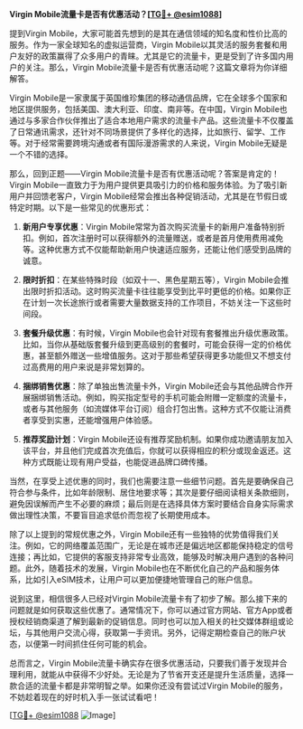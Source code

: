 **Virgin Mobile流量卡是否有优惠活动？[[TG💪+ @esim1088](https://t.me/s/esim1088)]**

提到Virgin Mobile，大家可能首先想到的是其在通信领域的知名度和性价比高的服务。作为一家全球知名的虚拟运营商，Virgin Mobile以其灵活的服务套餐和用户友好的政策赢得了众多用户的青睐。尤其是它的流量卡，更是受到了许多国内用户的关注。那么，Virgin Mobile流量卡是否有优惠活动呢？这篇文章将为你详细解答。

Virgin Mobile是一家隶属于英国维珍集团的移动通信品牌，它在全球多个国家和地区提供服务，包括美国、澳大利亚、印度、南非等。在中国，Virgin Mobile也通过与多家合作伙伴推出了适合本地用户需求的流量卡产品。这些流量卡不仅覆盖了日常通讯需求，还针对不同场景提供了多样化的选择，比如旅行、留学、工作等。对于经常需要跨境沟通或者有国际漫游需求的人来说，Virgin Mobile无疑是一个不错的选择。

那么，回到正题——Virgin Mobile流量卡是否有优惠活动呢？答案是肯定的！Virgin Mobile一直致力于为用户提供更具吸引力的价格和服务体验。为了吸引新用户并回馈老客户，Virgin Mobile经常会推出各种促销活动，尤其是在节假日或特定时期。以下是一些常见的优惠形式：

1. **新用户专享优惠**：Virgin Mobile常常为首次购买流量卡的新用户准备特别折扣。例如，首次注册时可以获得额外的流量赠送，或者是首月使用费用减免等。这种优惠方式不仅能帮助新用户快速适应服务，还能让他们感受到品牌的诚意。

2. **限时折扣**：在某些特殊时段（如双十一、黑色星期五等），Virgin Mobile会推出限时折扣活动。这时购买流量卡往往能享受到比平时更低的价格。如果你正在计划一次长途旅行或者需要大量数据支持的工作项目，不妨关注一下这些时间段。

3. **套餐升级优惠**：有时候，Virgin Mobile也会针对现有套餐推出升级优惠政策。比如，当你从基础版套餐升级到更高级别的套餐时，可能会获得一定的价格优惠，甚至额外赠送一些增值服务。这对于那些希望获得更多功能但又不想支付过高费用的用户来说是非常划算的。

4. **捆绑销售优惠**：除了单独出售流量卡外，Virgin Mobile还会与其他品牌合作开展捆绑销售活动。例如，购买指定型号的手机可能会附赠一定额度的流量卡，或者与其他服务（如流媒体平台订阅）组合打包出售。这种方式不仅能让消费者享受到实惠，还能增强用户体验感。

5. **推荐奖励计划**：Virgin Mobile还设有推荐奖励机制。如果你成功邀请朋友加入该平台，并且他们完成首次充值后，你就可以获得相应的积分或现金返还。这种方式既能让现有用户受益，也能促进品牌口碑传播。

当然，在享受上述优惠的同时，我们也需要注意一些细节问题。首先是要确保自己符合参与条件，比如年龄限制、居住地要求等；其次是要仔细阅读相关条款细则，避免因误解而产生不必要的麻烦；最后则是在选择具体方案时要结合自身实际需求做出理性决策，不要盲目追求低价而忽视了长期使用成本。

除了以上提到的常规优惠之外，Virgin Mobile还有一些独特的优势值得我们关注。例如，它的网络覆盖范围广，无论是在城市还是偏远地区都能保持稳定的信号连接；再比如，它提供的客服支持非常专业高效，能够及时解决用户遇到的各种问题。此外，随着技术的发展，Virgin Mobile也在不断优化自己的产品和服务体系，比如引入eSIM技术，让用户可以更加便捷地管理自己的账户信息。

说到这里，相信很多人已经对Virgin Mobile流量卡有了初步了解。那么接下来的问题就是如何获取这些优惠了。通常情况下，你可以通过官方网站、官方App或者授权经销商渠道了解到最新的促销信息。同时也可以加入相关的社交媒体群组或论坛，与其他用户交流心得，获取第一手资讯。另外，记得定期检查自己的账户状态，以便第一时间抓住任何可能的机会。

总而言之，Virgin Mobile流量卡确实存在很多优惠活动，只要我们善于发现并合理利用，就能从中获得不少好处。无论是为了节省开支还是提升生活质量，选择一款合适的流量卡都是非常明智之举。如果你还没有尝试过Virgin Mobile的服务，不妨趁着现在的好时机入手一张试试看吧！

[[TG💪+ @esim1088](https://t.me/s/esim1088) ![Image](https://i.postimg.cc/4NQfJmqS/Snipaste-2025-05-13-00-14-12.png)]